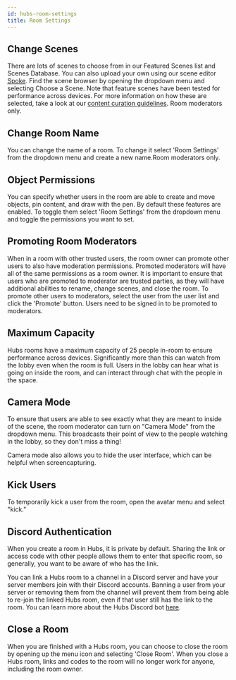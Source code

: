 ```yaml
---
id: hubs-room-settings
title: Room Settings
---
```


## Change Scenes
There are lots of scenes to choose from in our Featured Scenes list and Scenes Database. You can also upload your own using our scene editor [Spoke](./spoke-getting-started). Find the scene browser by opening the dropdown menu and selecting Choose a Scene. Note that feature scenes have been tested for performance across devices. For more information on how these are selected, take a look at our [content curation guidelines](). Room moderators only.

## Change Room Name
You can change the name of a room. To change it select 'Room Settings' from the dropdown menu and create a new name.Room moderators only.

## Object Permissions
You can specify whether users in the room are able to create and move objects, pin content, and draw with the pen. By default these features are enabled. To toggle them select 'Room Settings' from the dropdown menu and toggle the permissions you want to set. 

## Promoting Room Moderators
When in a room with other trusted users, the room owner can promote other users to also have moderation permissions. Promoted moderators will have all of the same permissions as a room owner. It is important to ensure that users who are promoted to moderator are trusted parties, as they will have additional abilities to rename, change scenes, and close the room. To promote other users to moderators, select the user from the user list and click the 'Promote' button. Users need to be signed in to be promoted to moderators.

## Maximum Capacity
Hubs rooms have a maximum capacity of 25 people in-room to ensure performance across devices. Significantly more than this can watch from the lobby even when the room is full. Users in the lobby can hear what is going on inside the room, and can interact through chat with the people in the space. 

## Camera Mode
To ensure that users are able to see exactly what they are meant to inside of the scene, the room moderator can turn on "Camera Mode" from the dropdown menu. This broadcasts their point of view to the people watching in the lobby, so they don't miss a thing! 

Camera mode also allows you to hide the user interface, which can be helpful when screencapturing.

## Kick Users
To temporarily kick a user from the room, open the avatar menu and select "kick." 

## Discord Authentication 
When you create a room in Hubs, it is private by default. Sharing the link or access code with other people allows them to enter that specific room, so generally, you want to be aware of who has the link.  

You can link a Hubs room to a channel in a Discord server and have your server members join with their Discord accounts. Banning a user from your server or removing them from the channel will prevent them from being able to re-join the linked Hubs room, even if that user still has the link to the room. You can learn more about the Hubs Discord bot [here](/hubs-discord-bot). 

## Close a Room
When you are finished with a Hubs room, you can choose to close the room by opening up the menu icon and selecting 'Close Room'. When you close a Hubs room, links and codes to the room will no longer work for anyone, including the room owner. 
